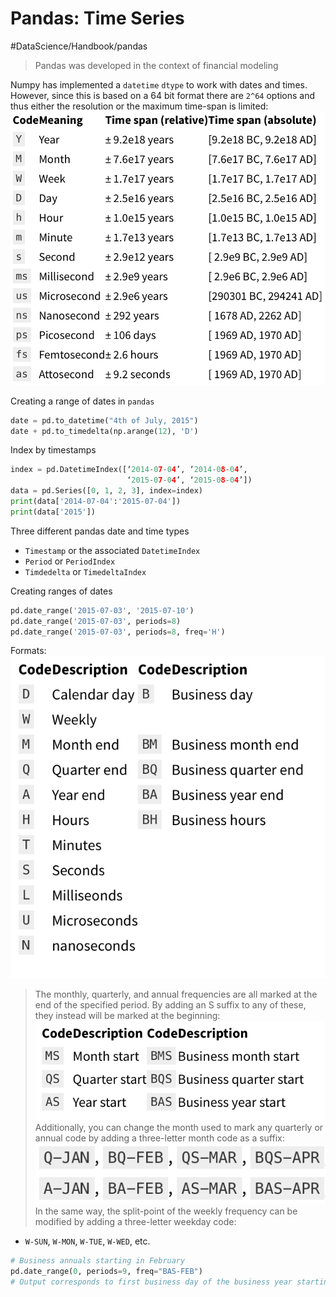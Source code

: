 # Pandas: Time Series
#DataScience/Handbook/pandas

> Pandas was developed in the context of financial modeling  

Numpy has implemented a `datetime` `dtype` to work with dates and times. However, since this is based on a 64 bit format there are `2^64` options and thus either the resolution or the maximum time-span is limited:
![](Pandas%20Time%20Series/3E9FE27D-6690-4349-882D-2CBE8F0F45C7.png)

Creating a range of dates in `pandas`
```python
date = pd.to_datetime("4th of July, 2015")
date + pd.to_timedelta(np.arange(12), 'D')
```


Index by timestamps
```python
index = pd.DatetimeIndex([‘2014-07-04’, ‘2014-08-04’,
                          ‘2015-07-04’, ‘2015-08-04’])
data = pd.Series([0, 1, 2, 3], index=index)
print(data['2014-07-04':'2015-07-04'])
print(data['2015'])
```


Three different pandas date and time types
* `Timestamp` or the associated `DatetimeIndex`
* `Period` or `PeriodIndex`
* `Timdedelta` or `TimedeltaIndex`


Creating ranges of dates
```python
pd.date_range('2015-07-03', '2015-07-10')
pd.date_range('2015-07-03', periods=8)
pd.date_range('2015-07-03', periods=8, freq='H')
```


Formats:
![](Pandas%20Time%20Series/3DC2F363-74F0-4246-99A0-EEB0728D45F2.png)
> The monthly, quarterly, and annual frequencies are all marked at the end of the specified period. By adding an S suffix to any of these, they instead will be marked at the beginning:  
![](Pandas%20Time%20Series/E2DABC91-EEAD-48E2-AF75-438DE58ABF29.png)
> Additionally, you can change the month used to mark any quarterly or annual code by adding a three-letter month code as a suffix:  
![](Pandas%20Time%20Series/F246AA74-7004-46D2-A56B-D6AFE0302AB8.png)
> In the same way, the split-point of the weekly frequency can be modified by adding a three-letter weekday code:  
* `W-SUN`, `W-MON`, `W-TUE`, `W-WED`, etc.

```python
# Business annuals starting in February
pd.date_range(0, periods=9, freq="BAS-FEB")
# Output corresponds to first business day of the business year starting in February
```







